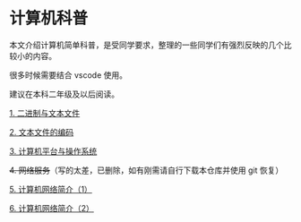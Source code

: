 # 计算机科普

本文介绍计算机简单科普，是受同学要求，整理的一些同学们有强烈反映的几个比较小的内容。

很多时候需要结合 vscode 使用。

建议在本科二年级及以后阅读。

[1. 二进制与文本文件](1.ascii_or_binary.md)

[2. 文本文件的编码](2.encoding.md)

[3. 计算机平台与操作系统](3.arch_and_os.md)

~~4. 网络服务~~（写的太差，已删除，如有刚需请自行下载本仓库并使用 git 恢复）

[5. 计算机网络简介（1）](5.network.ver2-1.md)

[6. 计算机网络简介（2）](6.network.ver2-2.md)
